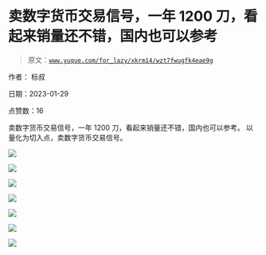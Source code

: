 # 卖数字货币交易信号，一年 1200 刀，看起来销量还不错，国内也可以参考

> 原文：[`www.yuque.com/for_lazy/xkrm14/wzt7fwugfk4eae9g`](https://www.yuque.com/for_lazy/xkrm14/wzt7fwugfk4eae9g)



作者： 标叔 

日期：2023-01-29 

点赞数：16 

卖数字货币交易信号，一年 1200 刀，看起来销量还不错，国内也可以参考。 以量化为切入点，卖数字货币交易信号。 

![](img/841576aa2a2e7b57aac90dc4f0cc6022.png) 

![](img/9bd7e5b8eb3a1a56bc76146c62509d3d.png) 

![](img/a7e21cbb898996c0187a3625af012089.png) 

![](img/7cd2415e6cf816547c0e8edbf53a3b63.png) 

![](img/358e6fa25c4d48dc389cbf5ae59afaed.png) 

![](img/d0d66c92e07094943531ddf48110a8f9.png) 

![](img/6944e7b9f39f88bdc76bad36bd3b9621.png) 


